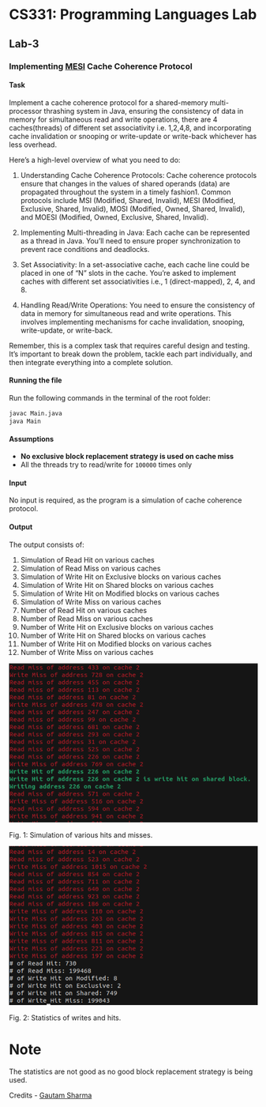 # CS331: Programming Languages Lab

## Lab-3

### Implementing [MESI](https://en.wikipedia.org/wiki/MESI_protocol) Cache Coherence Protocol

#### Task

Implement a cache coherence protocol for a shared-memory multi-processor thrashing system in Java, ensuring the consistency of data in memory for simultaneous read and write operations, there are 4 caches(threads) of different set associativity i.e. 1,2,4,8, and incorporating cache invalidation or snooping or write-update or write-back whichever has less overhead.

Here’s a high-level overview of what you need to do:

1. Understanding Cache Coherence Protocols: Cache coherence protocols ensure that changes in the values of shared operands (data) are propagated throughout the system in a timely fashion1. Common protocols include MSI (Modified, Shared, Invalid), MESI (Modified, Exclusive, Shared, Invalid), MOSI (Modified, Owned, Shared, Invalid), and MOESI (Modified, Owned, Exclusive, Shared, Invalid).

2. Implementing Multi-threading in Java: Each cache can be represented as a thread in Java. You’ll need to ensure proper synchronization to prevent race conditions and deadlocks.

3. Set Associativity: In a set-associative cache, each cache line could be placed in one of “N” slots in the cache. You’re asked to implement caches with different set associativities i.e., 1 (direct-mapped), 2, 4, and 8.

4. Handling Read/Write Operations: You need to ensure the consistency of data in memory for simultaneous read and write operations. This involves implementing mechanisms for cache invalidation, snooping, write-update, or write-back.

Remember, this is a complex task that requires careful design and testing. It’s important to break down the problem, tackle each part individually, and then integrate everything into a complete solution.

#### Running the file

Run the following commands in the terminal of the root folder: 

```
javac Main.java
java Main
```

#### Assumptions

* **No exclusive block replacement strategy is used on cache miss**
* All the threads try to read/write for `100000` times only

#### Input

No input is required, as the program is a simulation of cache coherence protocol.

#### Output

The output consists of: 

1. Simulation of Read Hit on various caches
2. Simulation of Read Miss on various caches
3. Simulation of Write Hit on Exclusive blocks on various caches
4. Simulation of Write Hit on Shared blocks on various caches
5. Simulation of Write Hit on Modified blocks on various caches
6. Simulation of Write Miss on various caches
7. Number of Read Hit on various caches
8. Number of Read Miss on various caches
9. Number of Write Hit on Exclusive blocks on various caches
10. Number of Write Hit on Shared blocks on various caches
11. Number of Write Hit on Modified blocks on various caches
12. Number of Write Miss on various caches

![output-1](./assets/output-1.png)

Fig. 1: Simulation of various hits and misses.

![output-2](./assets/output-2.png)

Fig. 2: Statistics of writes and hits.

# Note

The statistics are not good as no good block replacement strategy is being used.

Credits - [Gautam Sharma](https://g-s01.github.io/)
